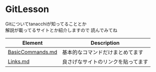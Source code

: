 # GitLesson

Gitについてtanacchiが知ってることとか  
解説が載ってるサイトとか紹介しますので
読んでみてね

Element | Description  
--- | ---  
[BasicCommands.md](https://github.com/tanacchi/GitLesson/blob/master/BasicCommands.md "BasicCommands") | 基本的なコマンドだけまとめてます  
[Links.md](https://github.com/tanacchi/GitLesson/blob/master/Links.md "Links") | 良さげなサイトのリンクを貼ってます  
